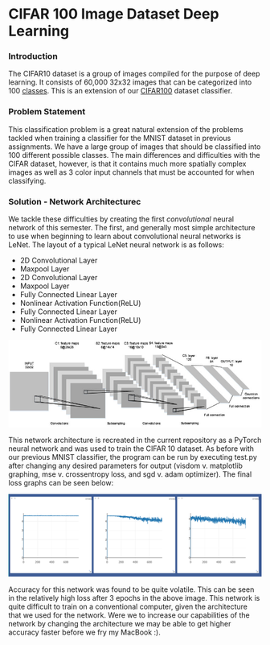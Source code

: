 # CIFAR 100 Image Dataset Deep Learning

### Introduction
The CIFAR10 dataset is a group of images compiled for the purpose of deep learning. It consists of 60,000 32x32 images that can be categorized into 100 [classes](https://www.cs.toronto.edu/~kriz/cifar.html). This is an extension of our [CIFAR100](../CIFAR10) dataset classifier.

### Problem Statement

This classification problem is a great natural extension of the problems tackled when training a classifier for the MNIST dataset in previous assignments. We have a large group of images that should be classified into 100 different possible classes. The main differences and difficulties with the CIFAR dataset, however, is that it contains much more spatially complex images as well as 3 color input channels that must be accounted for when classifying.

### Solution - Network Architecturec

We tackle these difficulties by creating the first *convolutional* neural network of this semester. The first, and generally most simple architecture to use when beginning to learn about convolutional neural networks is LeNet. The layout of a typical LeNet neural network is as follows:

* 2D Convolutional Layer
* Maxpool Layer
* 2D Convolutional Layer
* Maxpool Layer
* Fully Connected Linear Layer
* Nonlinear Activation Function(ReLU)
* Fully Connected Linear Layer
* Nonlinear Activation Function(ReLU)
* Fully Connected Linear Layer

![LeNet](images/LeNet.png)

This network architecture is recreated in the current repository as a PyTorch neural network and was used to train the CIFAR 10 dataset. As before with our previous MNIST classifier, the program can be run by executing test.py after changing any desired parameters for output (visdom v. matplotlib graphing, mse v. crossentropy loss, and sgd v. adam optimizer). The final loss graphs can be seen below:

![Loss](images/grad_descent.png)

Accuracy for this network was found to be quite volatile. This can be seen in the relatively high loss after 3 epochs in the above image. This network is quite difficult to train on a conventional computer, given the architecture that we used for the network. Were we to increase our capabilities of the network by changing the architecture we may be able to get higher accuracy faster before we fry my MacBook :).
